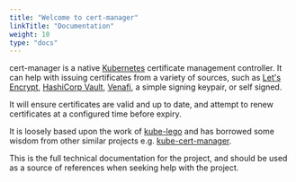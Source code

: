 ```yaml
---
title: "Welcome to cert-manager"
linkTitle: "Documentation"
weight: 10
type: "docs"
---
```


cert-manager is a native [Kubernetes](https://kubernetes.io) certificate
management controller. It can help with issuing certificates from a
variety of sources, such as [Let's Encrypt](https://letsencrypt.org),
[HashiCorp Vault](https://www.vaultproject.io),
[Venafi](https://www.venafi.com/), a simple signing keypair, or self
signed.

It will ensure certificates are valid and up to date, and attempt to
renew certificates at a configured time before expiry.

It is loosely based upon the work of
[kube-lego](https://github.com/jetstack/kube-lego) and has borrowed some
wisdom from other similar projects e.g.
[kube-cert-manager](https://github.com/PalmStoneGames/kube-cert-manager).


This is the full technical documentation for the project, and should be
used as a source of references when seeking help with the project.
